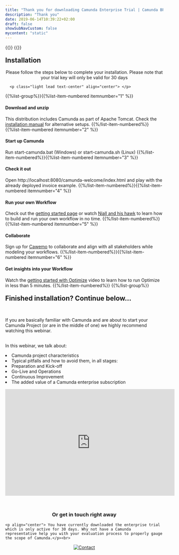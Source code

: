 ```yaml
---
title: "Thank you for downloading Camunda Enterprise Trial | Camunda BPM"
description: "Thank you"
date: 2019-06-14T10:39:22+02:00
draft: false
showSubNavCustom: false
mycontent: "static"
---
```

{{<highlight title="We have sent you an email with your license key" >}}
{{</highlight>}}

<div class="full-width dark-bg inner-shadow-top">
  <div class="container">
      <h2 class="light lead text-center" style="margin-top:20px">Installation</h2>
      <p align="center">Please follow the steps below to complete your installation. Please note that your trial key will only be valid for 30 days</p>

      <p class="light lead text-center" align="center"> </p>
{{%list-group%}}{{%list-item-numbered itemnumber="1" %}}
#### Download and unzip
This distribution includes Camunda as part of Apache Tomcat. Check the [installation manual](https://docs.camunda.org/manual/installation/) for alternative setups.
{{%/list-item-numbered%}}{{%list-item-numbered itemnumber="2" %}}
#### Start up Camunda
Run start-camunda.bat (Windows) or start-camunda.sh (Linux)
{{%/list-item-numbered%}}{{%list-item-numbered itemnumber="3" %}}
#### Check it out
Open http://localhost:8080/camunda-welcome/index.html and play with the already deployed invoice example.
{{%/list-item-numbered%}}{{%list-item-numbered itemnumber="4" %}}
#### Run your own Workflow
Check out the [getting started page](https://docs.camunda.org/get-started/quick-start/) or watch [Niall and his hawk](/learn/videos) to learn how to build and run your own workflow in no time.
{{%/list-item-numbered%}}{{%list-item-numbered itemnumber="5" %}}
#### Collaborate
Sign up for [Cawemo](/products/cawemo) to collaborate and align with all stakeholders while modeling your workflows.
{{%/list-item-numbered%}}{{%list-item-numbered itemnumber="6" %}}
#### Get insights into your Workflow
Watch the [getting started with Optimize](/learn/videos/getting-started-optimize/) video to learn how to run Optimize in less than 5 minutes.
{{%/list-item-numbered%}}
{{%/list-group%}}
</div>
</div>

<div class="row" style="margin-top:20px; margin-bottom:50px;">
<h2 class="light lead text-center" style="margin-top:20px">Finished installation? Continue below...</h2>

  <!--<div class="col-md-6">-->
  <!--<h3 class="light" align="center">Watch the Camunda Projects Webinar</h3>-->
<div class="col-md-6">
  <br><p align="">If you are basically familiar with Camunda and are about to start your Camunda Project (or are in the middle of one) we highly recommend watching this webinar.<br><br>
  <p>In this webinar, we talk about:
  <li>  Camunda project characteristics</li>
  <li>  Typical pitfalls and how to avoid them, in all stages:
  <li>  Preparation and Kick-off
  <li>  Go-Live and Operations
  <li>  Continuous Improvement
  <li>  The added value of a Camunda enterprise subscription</span>
  </p>

</div>

  <div class="col-md-6">
  <iframe src="https://player.vimeo.com/video/340409783" width="540" height="340" frameborder="0" allow="autoplay; fullscreen" allowfullscreen></iframe>

<!--<p>In this webinar, we talk about:
<li>  Camunda project characteristics</li>
<li>  Typical pitfalls and how to avoid them, in all stages:
<li>  Preparation and Kick-off
<li>  Go-Live and Operations
<li>  Continuous Improvement
<li>  The added value of a Camunda enterprise subscription</span>
<br>
  </p>
-->
  </div>
  </div>

<div class="col-md-12">
    <h3 class="light" align="center">Or get in touch right away</h3>

    <p align="center"> You have currently downloaded the enterprise trial which is only active for 30 days. Why not have a Camunda representative help you with your evaluation process to properly gauge the scope of Camunda.</p><br>

  <p align="center">
      <!--HubSpot Call-to-Action Code -->
        <span class="hs-cta-wrapper" id="hs-cta-wrapper-a8292104-ae6d-4d58-ae5e-b902bb2949fc">
        <span class="hs-cta-node hs-cta-a8292104-ae6d-4d58-ae5e-b902bb2949fc" id="hs-cta-a8292104-ae6d-4d58-ae5e-b902bb2949fc">
        <!--[if lte IE 8]><div id="hs-cta-ie-element"></div><![endif]-->
          <a href="https://cta-redirect.hubspot.com/cta/redirect/4513465/a8292104-ae6d-4d58-ae5e-b902bb2949fc" target="_blank" ><img class="hs-cta-img" id="hs-cta-img-a8292104-ae6d-4d58-ae5e-b902bb2949fc" style="border-width:0px;" src="https://no-cache.hubspot.com/cta/default/4513465/a8292104-ae6d-4d58-ae5e-b902bb2949fc.png"  alt="Contact"/></a>
        </span>
        <script charset="utf-8" src="https://js.hscta.net/cta/current.js">
        </script>
        <script type="text/javascript"> hbspt.cta.load(4513465, 'a8292104-ae6d-4d58-ae5e-b902bb2949fc', {});
          </script>
          </span>
      <!-- end HubSpot Call-to-Action Code -->
  </p>
  <br>
</div>
